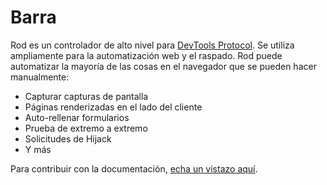# Barra

Rod es un controlador de alto nivel para [DevTools Protocol](https://chromedevtools.github.io/devtools-protocol). Se utiliza ampliamente para la automatización web y el raspado. Rod puede automatizar la mayoría de las cosas en el navegador que se pueden hacer manualmente:

- Capturar capturas de pantalla
- Páginas renderizadas en el lado del cliente
- Auto-rellenar formularios
- Prueba de extremo a extremo
- Solicitudes de Hijack
- Y más

Para contribuir con la documentación, [echa un vistazo aquí](contribute-doc.md).

